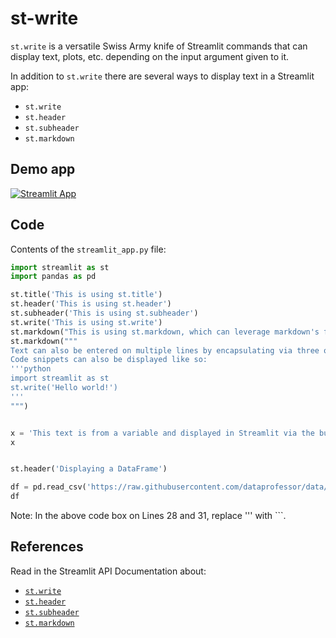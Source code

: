 # st-write

`st.write` is a versatile Swiss Army knife of Streamlit commands that can display text, plots, etc. depending on the input argument given to it.

In addition to `st.write` there are several ways to display text in a Streamlit app:
- `st.write`
- `st.header`
- `st.subheader`
- `st.markdown`

## Demo app
[![Streamlit App](https://static.streamlit.io/badges/streamlit_badge_black_white.svg)](https://share.streamlit.io/dataprofessor/st-write/)

## Code
Contents of the `streamlit_app.py` file:
```python
import streamlit as st
import pandas as pd

st.title('This is using st.title')
st.header('This is using st.header')
st.subheader('This is using st.subheader')
st.write('This is using st.write')
st.markdown("This is using st.markdown, which can leverage markdown's functionality, e.g. *bold*, **italic**, ***bold and italic***, `highlights`, etc.")
st.markdown("""
Text can also be entered on multiple lines by encapsulating via three opening and closing quotes.
Code snippets can also be displayed like so:
'''python
import streamlit as st
st.write('Hello world!')
'''
""")


x = 'This text is from a variable and displayed in Streamlit via the built-in magic by simply calling the variable.'
x


st.header('Displaying a DataFrame')

df = pd.read_csv('https://raw.githubusercontent.com/dataprofessor/data/master/iris.csv')
df
```

Note: In the above code box on Lines 28 and 31, replace ''' with ```.

## References
Read in the Streamlit API Documentation about:
- [`st.write`](https://docs.streamlit.io/library/api-reference/text/st.write)
- [`st.header`](https://docs.streamlit.io/library/api-reference/text/st.header)
- [`st.subheader`](https://docs.streamlit.io/library/api-reference/text/st.subheader)
- [`st.markdown`](https://docs.streamlit.io/library/api-reference/text/st.markdown)
